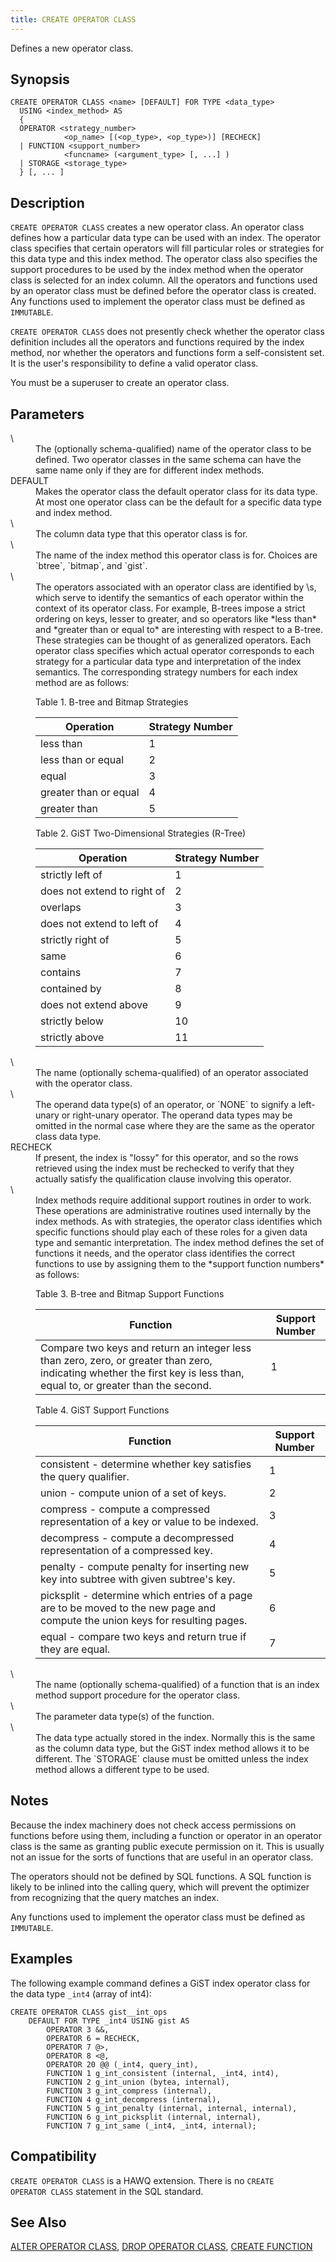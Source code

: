 ```yaml
---
title: CREATE OPERATOR CLASS
---
```


<!--
Licensed to the Apache Software Foundation (ASF) under one
or more contributor license agreements.  See the NOTICE file
distributed with this work for additional information
regarding copyright ownership.  The ASF licenses this file
to you under the Apache License, Version 2.0 (the
"License"); you may not use this file except in compliance
with the License.  You may obtain a copy of the License at

  http://www.apache.org/licenses/LICENSE-2.0

Unless required by applicable law or agreed to in writing,
software distributed under the License is distributed on an
"AS IS" BASIS, WITHOUT WARRANTIES OR CONDITIONS OF ANY
KIND, either express or implied.  See the License for the
specific language governing permissions and limitations
under the License.
-->

Defines a new operator class.

## Synopsis<a id="topic1__section2"></a>

``` pre
CREATE OPERATOR CLASS <name> [DEFAULT] FOR TYPE <data_type>  
  USING <index_method> AS 
  { 
  OPERATOR <strategy_number>
            <op_name> [(<op_type>, <op_type>)] [RECHECK]
  | FUNCTION <support_number>
            <funcname> (<argument_type> [, ...] )
  | STORAGE <storage_type>
  } [, ... ]
```

## Description<a id="topic1__section3"></a>

`CREATE OPERATOR CLASS` creates a new operator class. An operator class defines how a particular data type can be used with an index. The operator class specifies that certain operators will fill particular roles or strategies for this data type and this index method. The operator class also specifies the support procedures to be used by the index method when the operator class is selected for an index column. All the operators and functions used by an operator class must be defined before the operator class is created. Any functions used to implement the operator class must be defined as `IMMUTABLE`.

`CREATE OPERATOR CLASS` does not presently check whether the operator class definition includes all the operators and functions required by the index method, nor whether the operators and functions form a self-consistent set. It is the user's responsibility to define a valid operator class.

You must be a superuser to create an operator class.

## Parameters<a id="topic1__section4"></a>

<dt> \<name\>   </dt>
<dd>The (optionally schema-qualified) name of the operator class to be defined. Two operator classes in the same schema can have the same name only if they are for different index methods.</dd>

<dt>DEFAULT  </dt>
<dd>Makes the operator class the default operator class for its data type. At most one operator class can be the default for a specific data type and index method.</dd>

<dt> \<data\_type\>   </dt>
<dd>The column data type that this operator class is for.</dd>

<dt> \<index\_method\>   </dt>
<dd>The name of the index method this operator class is for. Choices are `btree`, `bitmap`, and `gist`.</dd>

<dt> \<strategy\_number\>   </dt>
<dd>The operators associated with an operator class are identified by \<strategy number\>s, which serve to identify the semantics of each operator within the context of its operator class. For example, B-trees impose a strict ordering on keys, lesser to greater, and so operators like *less than* and *greater than or equal to* are interesting with respect to a B-tree. These strategies can be thought of as generalized operators. Each operator class specifies which actual operator corresponds to each strategy for a particular data type and interpretation of the index semantics. The corresponding strategy numbers for each index method are as follows: <a id="topic1__bx145491"></a>

<span class="tablecap">Table 1. B-tree and Bitmap Strategies</span>

| Operation             | Strategy Number |
|-----------------------|-----------------|
| less than             | 1               |
| less than or equal    | 2               |
| equal                 | 3               |
| greater than or equal | 4               |
| greater than          | 5               |

<span class="tablecap">Table 2. GiST Two-Dimensional Strategies (R-Tree)</span>

<a id="topic1__bx145491a"></a>

| Operation                   | Strategy Number |
|-----------------------------|-----------------|
| strictly left of            | 1               |
| does not extend to right of | 2               |
| overlaps                    | 3               |
| does not extend to left of  | 4               |
| strictly right of           | 5               |
| same                        | 6               |
| contains                    | 7               |
| contained by                | 8               |
| does not extend above       | 9               |
| strictly below              | 10              |
| strictly above              | 11              |
</dd>

<dt> \<operator\_name\>   </dt>
<dd>The name (optionally schema-qualified) of an operator associated with the operator class.</dd>

<dt> \<op\_type\>   </dt>
<dd>The operand data type(s) of an operator, or `NONE` to signify a left-unary or right-unary operator. The operand data types may be omitted in the normal case where they are the same as the operator class data type.</dd>

<dt>RECHECK  </dt>
<dd>If present, the index is "lossy" for this operator, and so the rows retrieved using the index must be rechecked to verify that they actually satisfy the qualification clause involving this operator.</dd>

<dt> \<support\_number\>   </dt>
<dd>Index methods require additional support routines in order to work. These operations are administrative routines used internally by the index methods. As with strategies, the operator class identifies which specific functions should play each of these roles for a given data type and semantic interpretation. The index method defines the set of functions it needs, and the operator class identifies the correct functions to use by assigning them to the *support function numbers* as follows: <a id="topic1__bx145974"></a>

<span class="tablecap">Table 3. B-tree and Bitmap Support Functions</span>

| Function                                                                                                                                                                | Support Number |
|-------------------------------------------------------------------------------------------------------------------------------------------------------------------------|----------------|
| Compare two keys and return an integer less than zero, zero, or greater than zero, indicating whether the first key is less than, equal to, or greater than the second. | 1              |


<span class="tablecap">Table 4. GiST Support Functions</span>

<a id="topic1__bx145974a"></a>

| Function                                                                                                                      | Support Number |
|-------------------------------------------------------------------------------------------------------------------------------|----------------|
| consistent - determine whether key satisfies the query qualifier.                                                             | 1              |
| union - compute union of a set of keys.                                                                                       | 2              |
| compress - compute a compressed representation of a key or value to be indexed.                                               | 3              |
| decompress - compute a decompressed representation of a compressed key.                                                       | 4              |
| penalty - compute penalty for inserting new key into subtree with given subtree's key.                                        | 5              |
| picksplit - determine which entries of a page are to be moved to the new page and compute the union keys for resulting pages. | 6              |
| equal - compare two keys and return true if they are equal.                                                                   | 7              |
</dd>

<dt> \<funcname\>   </dt>
<dd>The name (optionally schema-qualified) of a function that is an index method support procedure for the operator class.</dd>

<dt> \<argument\_types\>   </dt>
<dd>The parameter data type(s) of the function.</dd>

<dt> \<storage\_type\>   </dt>
<dd>The data type actually stored in the index. Normally this is the same as the column data type, but the GiST index method allows it to be different. The `STORAGE` clause must be omitted unless the index method allows a different type to be used.</dd>

## Notes<a id="topic1__section5"></a>

Because the index machinery does not check access permissions on functions before using them, including a function or operator in an operator class is the same as granting public execute permission on it. This is usually not an issue for the sorts of functions that are useful in an operator class.

The operators should not be defined by SQL functions. A SQL function is likely to be inlined into the calling query, which will prevent the optimizer from recognizing that the query matches an index.

Any functions used to implement the operator class must be defined as `IMMUTABLE`.

## Examples<a id="topic1__section6"></a>

The following example command defines a GiST index operator class for the data type `_int4` (array of int4):

``` pre
CREATE OPERATOR CLASS gist__int_ops
    DEFAULT FOR TYPE _int4 USING gist AS
        OPERATOR 3 &&,
        OPERATOR 6 = RECHECK,
        OPERATOR 7 @>,
        OPERATOR 8 <@,
        OPERATOR 20 @@ (_int4, query_int),
        FUNCTION 1 g_int_consistent (internal, _int4, int4),
        FUNCTION 2 g_int_union (bytea, internal),
        FUNCTION 3 g_int_compress (internal),
        FUNCTION 4 g_int_decompress (internal),
        FUNCTION 5 g_int_penalty (internal, internal, internal),
        FUNCTION 6 g_int_picksplit (internal, internal),
        FUNCTION 7 g_int_same (_int4, _int4, internal);
```

## Compatibility<a id="topic1__section7"></a>

`CREATE OPERATOR CLASS` is a HAWQ extension. There is no `CREATE                OPERATOR CLASS` statement in the SQL standard.

## See Also<a id="topic1__section8"></a>

[ALTER OPERATOR CLASS](ALTER-OPERATOR-CLASS.html), [DROP OPERATOR CLASS](DROP-OPERATOR-CLASS.html), [CREATE FUNCTION](CREATE-FUNCTION/index.html)
